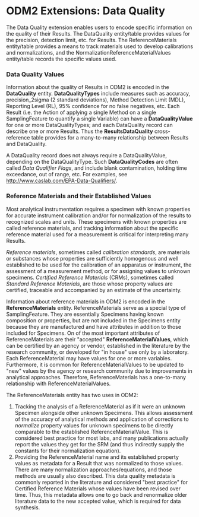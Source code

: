 ODM2 Extensions:  Data Quality
==============================
The Data Quality extension enables users to encode specific information on the quality of their Results.  The DataQuality entity/table provides values for the precision, detection limit, etc. for Results.  The ReferenceMaterials entity/table provides a means to track materials used to develop calibrations and normalizations, and the NormalizationReferenceMaterialValues entity/table records the specific values used.

### Data Quality Values

Information about the quality of Results in ODM2 is encoded in the **DataQuality** entity. **DataQualityTypes** include measures such as accuracy, precision_2sigma (2 standard deviations), Method Detection Limit (MDL), Reporting Level (RL), 95% confidence for no false negatives, etc.  Each Result (i.e. the Action of applying a single Method on a single SamplingFeature to quantify a single Variable) can have a **DataQualityValue** for one or more DataQualityTypes; and each DataQuality record can describe one or more Results.  Thus the **ResultsDataQuality** cross-reference table provides for a many-to-many relationship between Results and DataQuality.  

A DataQuality record does not always require a DataQualityValue, depending on the DataQualityType.  Such **DataQualityCodes** are often called *Data Qualifier Flags*, and include blank contamination, holding time exceedance, out of range, etc.  For examples, see http://www.caslab.com/EPA-Data-Qualifiers/.

### Reference Materials and their Established Values

Most analytical instrumentation requires a specimen with known properties for accurate instrument calibration and/or for normalization of the results to recognized scales and units. These specimens with known properties are called reference materials, and tracking information about the specific reference material used for a measurement is critical for interpreting many Results.  

*Reference materials*, sometimes called *calibration standards*, are materials or substances whose properties are sufficiently homogenous and well established to be used for the calibration of an apparatus or instrument, the assessment of a measurement method, or for assigning values to unknown specimens. *Certified Reference Materials* (CRMs), sometimes called *Standard Reference Materials*, are those whose property values are certified, traceable and accompanied by an estimate of the uncertainty.

Information about reference materials in ODM2 is encoded in the **ReferenceMaterials** entity. ReferenceMaterials serve as a special type of SamplingFeature. They are essentially Specimens having known composition or properties, but are not included in the Specimens entity because they are manufactured and have attributes in addition to those included for Specimens.  On of the most important attributes of ReferenceMaterials are their "accepted" **ReferenceMaterialValues**, which can be certified by an agency or vendor, established in the literature by the research community, or developed for "in house" use only by a laboratory. Each ReferenceMaterial may have values for one or more variables.  Furthermore, it is common for ReferenceMaterialValues to be updated to "new" values by the agency or research community due to improvements in analytical approaches.  Therefore, ReferenceMaterials has a one-to-many relationship with ReferenceMaterialValues.

The ReferenceMaterials entity has two uses in ODM2:

1. Tracking the analysis of a ReferenceMaterial as if it were an unknown Specimen alongside other unknown Specimens. This allows assessment of the accuracy of analytical methods and application of corrections to *normalize* property values for unknown specimens to be directly comparable to the established ReferenceMaterialValue. This is considered best practice for most labs, and many publications actually report the values they get for the SRM (and thus indirectly supply the constants for their normalization equation).
2. Providing the ReferenceMaterial name and its established property values as metadata for a Result that was normalized to those values. There are many normalization approaches/equations, and those methods are usually also described. This data quality metadata is commonly reported in the literature and considered "best practice" for Certified Reference Materials whose values have been revised over time. Thus, this metadata allows one to go back and renormalize older literature data to the new accepted value, which is required for data synthesis. 




